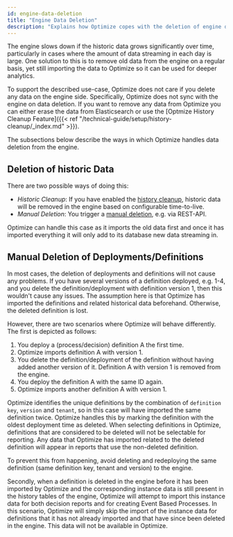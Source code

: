 ```yaml
---
id: engine-data-deletion
title: "Engine Data Deletion"
description: "Explains how Optimize copes with the deletion of engine data."
---
```


The engine slows down if the historic data grows significantly over time, particularly in cases where the amount of data streaming in each day is large. One solution to this is to remove old data from the engine on a regular basis, yet still importing the data to Optimize so it can be used for deeper analytics.

To support the described use-case, Optimize does not care if you delete any data on the engine side. Specifically, Optimize does not sync with the engine on data deletion. If you want to remove any data from Optimize you can either erase the data from Elasticsearch or use the [Optmize History Cleanup Feature]({{< ref "/technical-guide/setup/history-cleanup/_index.md" >}}).

The subsections below describe the ways in which Optimize handles data deletion from the engine.


## Deletion of historic Data

There are two possible ways of doing this:

* *Historic Cleanup*: If you have enabled the [history cleanup](https://docs.camunda.org/manual/latest/user-guide/process-engine/history/#history-cleanup), historic data will be removed in the engine based on configurable time-to-live. 
* *Manual Deletion*: You trigger a [manual deletion](https://docs.camunda.org/manual/latest/reference/rest/history/process-instance/post-delete/), e.g. via REST-API. 

Optimize can handle this case as it imports the old data first and once it has imported everything it will only add to its database new data streaming in.


## Manual Deletion of Deployments/Definitions

In most cases, the deletion of deployments and definitions will not cause any problems. If you have several versions of a definition deployed, e.g. 1-4, and you delete the definition/deployment with definition version 1, then this wouldn't cause any issues. The assumption here is that Optimize has imported the definitions and related historical data beforehand. Otherwise, the deleted definition is lost.

However, there are two scenarios where Optimize will behave differently. The first is depicted as follows:

1. You deploy a (process/decision) definition A the first time.
2. Optimize imports definition A with version 1.
3. You delete the definition/deployment of the definition without having added another version of it. Definition A with version 1 is removed from the engine.
4. You deploy the definition A with the same ID again.
5. Optimize imports another definition A with version 1.

Optimize identifies the unique definitions by the combination of `definition key`, `version` and `tenant`, so in this case will have imported the same definition twice. Optimize handles this by marking the definition with the oldest deployment time as deleted. When selecting definitions in Optimize, definitions that are considered to be deleted will not be selectable for reporting. Any data that Optimize has imported related to the deleted definition will appear in reports that use the non-deleted definition.

To prevent this from happening, avoid deleting and redeploying the same definition (same definition key, tenant and version) to the engine.

Secondly, when a definition is deleted in the engine before it has been imported by Optimize and the corresponding instance data is still present in the history tables of the engine, Optimize will attempt to import this instance data for both decision reports and for creating Event Based Processes. In this scenario, Optimize will simply skip the import of the instance data for definitions that it has not already imported and that have since been deleted in the engine. This data will not be available in Optimize.